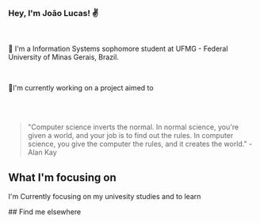 ### Hey, I'm João Lucas! :v:
<br>
<p>🌱 I'm a Information Systems sophomore student at UFMG - Federal University of Minas Gerais, Brazil.</p>
<br>
<p>🔭I'm currently working on a project aimed to </p>
<br>
<br>

><p>"Computer science inverts the normal. In normal science, you're given a world, and your job is to find out the rules. In computer science, you give the computer the rules, and it creates the world." - Alan Kay</p>

## What I'm focusing on
<p>I'm Currently focusing on my univesity studies and to learn  </p>
## Find me elsewhere


<!--
**joaoSantos-bit/joaoSantos-bit** is a ✨ _special_ ✨ repository because its `README.md` (this file) appears on your GitHub profile.


Here are some ideas to get you started:
 
- 🔭 I’m currently working on ...
- 🌱 I’m currently learning ...
- 👯 I’m looking to collaborate on ...
- 🤔 I’m looking for help with ...
- 💬 Ask me about ...
- 📫 How to reach me: ...
- 😄 Pronouns: ...
- ⚡ Fun fact: ...
-->
